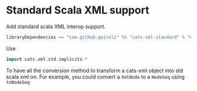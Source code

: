 # Standard Scala XML support

Add standard scala XML interop support.

```sbt
libraryDependencies += "com.github.geirolz" %% "cats-xml-standard" % "0.0.7"
```

Use
```scala
import cats.xml.std.implicits.*
```

To have all the conversion method to transform a cats-xml object into std scala xml on.
For example, you could convert a `XmlNode` to a `NodeSeq` using `toNodeSeq`